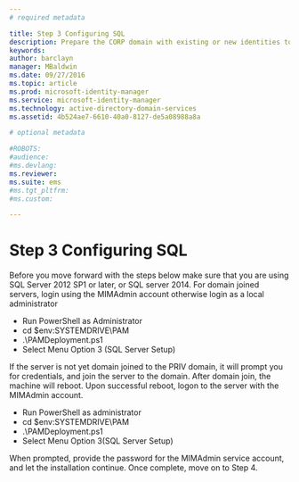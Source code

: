 ```yaml
---
# required metadata

title: Step 3 Configuring SQL
description: Prepare the CORP domain with existing or new identities to be managed by Privileged Identity Manager using scripts
keywords:
author: barclayn
manager: MBaldwin
ms.date: 09/27/2016
ms.topic: article
ms.prod: microsoft-identity-manager
ms.service: microsoft-identity-manager
ms.technology: active-directory-domain-services
ms.assetid: 4b524ae7-6610-40a0-8127-de5a08988a8a

# optional metadata

#ROBOTS:
#audience:
#ms.devlang:
ms.reviewer:
ms.suite: ems
#ms.tgt_pltfrm:
#ms.custom:

---
```

# Step 3 Configuring SQL

Before you move forward with the steps below make sure that you are using SQL Server 2012 SP1 or later, or SQL server 2014. For domain joined servers, login using the MIMAdmin account otherwise login as a local administrator
  * Run PowerShell as Administrator
  * cd $env:SYSTEMDRIVE\PAM
  * .\PAMDeployment.ps1
  * Select Menu Option 3 (SQL Server Setup)

  If the server is not yet domain joined to the PRIV domain, it will prompt you for credentials, and join the server to the domain.
  After domain join, the machine will reboot. Upon successful reboot, logon to the server with the MIMAdmin account.
  * Run PowerShell as administrator
  * cd $env:SYSTEMDRIVE\PAM
  * .\PAMDeployment.ps1
  * Select Menu Option 3(SQL Server Setup)

When prompted, provide the password for the MIMAdmin service account, and let the installation continue. Once complete, move on to Step 4.
